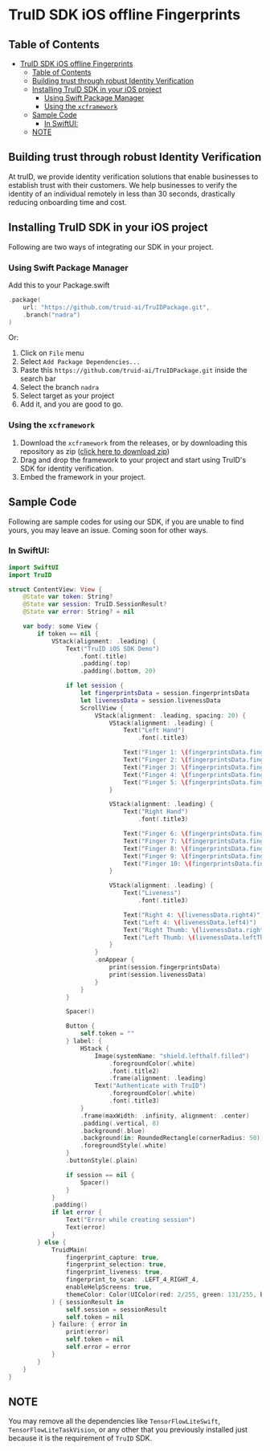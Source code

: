 # TruID SDK iOS offline Fingerprints

## Table of Contents

- [TruID SDK iOS offline Fingerprints](#truid-sdk-ios-offline-fingerprints)
  - [Table of Contents](#table-of-contents)
  - [Building trust through robust Identity Verification](#building-trust-through-robust-identity-verification)
  - [Installing TruID SDK in your iOS project](#installing-truid-sdk-in-your-ios-project)
    - [Using Swift Package Manager](#using-swift-package-manager)
    - [Using the `xcframework`](#using-the-xcframework)
  - [Sample Code](#sample-code)
    - [In SwiftUI:](#in-swiftui)
  - [NOTE](#note)

## Building trust through robust Identity Verification

At truID, we provide identity verification solutions that enable businesses to establish trust with their customers. We help businesses to verify the identity of an individual remotely in less than 30 seconds, drastically reducing onboarding time and cost.

## Installing TruID SDK in your iOS project

Following are two ways of integrating our SDK in your project.

### Using Swift Package Manager

Add this to your Package.swift

```swift
.package(
	url: "https://github.com/truid-ai/TruIDPackage.git",
	.branch("nadra")
)
```

Or:

1. Click on `File` menu
2. Select `Add Package Dependencies...`
3. Paste this `https://github.com/truid-ai/TruIDPackage.git` inside the search bar
4. Select the branch `nadra`
5. Select target as your project
6. Add it, and you are good to go.

### Using the `xcframework`

1. Download the `xcframework` from the releases, or by downloading this repository as zip ([click here to download zip](https://github.com/truid-ai/TruIDPackage/archive/refs/heads/nadra.zip))
2. Drag and drop the framework to your project and start using TruID's SDK for identity verification.
3. Embed the framework in your project.

## Sample Code

Following are sample codes for using our SDK, if you are unable to find yours, you may leave an issue. Coming soon for other ways.

### In SwiftUI:

```swift
import SwiftUI
import TruID

struct ContentView: View {
    @State var token: String?
    @State var session: TruID.SessionResult?
    @State var error: String? = nil

    var body: some View {
        if token == nil {
            VStack(alignment: .leading) {
                Text("TruID iOS SDK Demo")
                    .font(.title)
                    .padding(.top)
                    .padding(.bottom, 20)

                if let session {
                    let fingerprintsData = session.fingerprintsData
                    let livenessData = session.livenessData
                    ScrollView {
                        VStack(alignment: .leading, spacing: 20) {
                            VStack(alignment: .leading) {
                                Text("Left Hand")
                                    .font(.title3)

                                Text("Finger 1: \(fingerprintsData.finger1.NFIQ)")
                                Text("Finger 2: \(fingerprintsData.finger2.NFIQ)")
                                Text("Finger 3: \(fingerprintsData.finger3.NFIQ)")
                                Text("Finger 4: \(fingerprintsData.finger4.NFIQ)")
                                Text("Finger 5: \(fingerprintsData.finger5.NFIQ)")
                            }

                            VStack(alignment: .leading) {
                                Text("Right Hand")
                                    .font(.title3)

                                Text("Finger 6: \(fingerprintsData.finger6.NFIQ)")
                                Text("Finger 7: \(fingerprintsData.finger7.NFIQ)")
                                Text("Finger 8: \(fingerprintsData.finger8.NFIQ)")
                                Text("Finger 9: \(fingerprintsData.finger9.NFIQ)")
                                Text("Finger 10: \(fingerprintsData.finger10.NFIQ)")
                            }

                            VStack(alignment: .leading) {
                                Text("Liveness")
                                    .font(.title3)

                                Text("Right 4: \(livenessData.right4)")
                                Text("Left 4: \(livenessData.left4)")
                                Text("Right Thumb: \(livenessData.rightThumb)")
                                Text("Left Thumb: \(livenessData.leftThumb)")
                            }
                        }
                        .onAppear {
                            print(session.fingerprintsData)
                            print(session.livenessData)
                        }
                    }
                }

                Spacer()

                Button {
                    self.token = ""
                } label: {
                    HStack {
                        Image(systemName: "shield.lefthalf.filled")
                            .foregroundColor(.white)
                            .font(.title2)
                            .frame(alignment: .leading)
                        Text("Authenticate with TruID")
                            .foregroundColor(.white)
                            .font(.title3)
                    }
                    .frame(maxWidth: .infinity, alignment: .center)
                    .padding(.vertical, 8)
                    .background(.blue)
                    .background(in: RoundedRectangle(cornerRadius: 50))
                    .foregroundStyle(.white)
                }
                .buttonStyle(.plain)

                if session == nil {
                    Spacer()
                }
            }
            .padding()
            if let error {
                Text("Error while creating session")
                Text(error)
            }
        } else {
            TruidMain(
                fingerprint_capture: true,
                fingerprint_selection: true,
                fingerprint_liveness: true,
                fingerprint_to_scan: .LEFT_4_RIGHT_4,
                enableHelpScreens: true,
                themeColor: Color(UIColor(red: 2/255, green: 131/255, blue: 203/255, alpha: 1.0))
            ) { sessionResult in
                self.session = sessionResult
                self.token = nil
            } failure: { error in
                print(error)
                self.token = nil
                self.error = error
            }
        }
    }
}
```

## NOTE

You may remove all the dependencies like `TensorFlowLiteSwift`, `TensorFlowLiteTaskVision`, or any other that you previously installed just because it is the requirement of `TruID` SDK.
